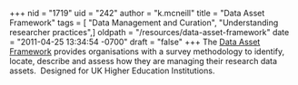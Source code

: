 +++
nid = "1719"
uid = "242"
author = "k.mcneill"
title = "Data Asset Framework"
tags = [ "Data Management and Curation", "Understanding researcher practices",]
oldpath = "/resources/data-asset-framework"
date = "2011-04-25 13:34:54 -0700"
draft = "false"
+++
The [Data Asset Framework](http://www.data-audit.eu/) provides
organisations with a survey methodology to identify, locate, describe
and assess how they are managing their research data assets.  Designed
for UK Higher Education Institutions.
